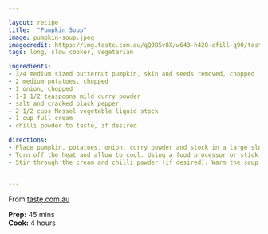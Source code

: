 ```yaml
---

layout: recipe
title:  "Pumpkin Soup"
image: pumpkin-soup.jpeg
imagecredit: https://img.taste.com.au/qQ0B5v8X/w643-h428-cfill-q90/taste/2016/11/pumpkin-soup-with-a-twist-71237-1.jpeg
tags: long, slow cooker, vegetarian

ingredients:
- 3/4 medium sized butternut pumpkin, skin and seeds removed, chopped
- 2 medium potatoes, chopped
- 1 onion, chopped
- 1-1 1/2 teaspoons mild curry powder
- salt and cracked black pepper
- 2 1/2 cups Massel vegetable liquid stock
- 1 cup full cream
- chilli powder to taste, if desired

directions:
- Place pumpkin, potatoes, onion, curry powder and stock in a large slow cooker. Season with salt and pepper. Cook for several hours until vegetables are tender.
- Turn off the heat and allow to cool. Using a food processor or stick blender, process until smooth.
- Stir through the cream and chilli powder (if desired). Warm the soup through again, season to taste and serve.


---
```


From [taste.com.au](https://www.taste.com.au/recipes/pumpkin-soup-twist/8c841aad-3c36-44f2-a824-de8eb5f389bc)

**Prep:** 45 mins  
**Cook:** 4 hours  
